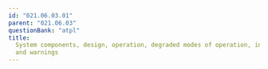 ```yaml
---
id: "021.06.03.01"
parent: "021.06.03"
questionBank: "atpl"
title:
  System components, design, operation, degraded modes of operation, indications
  and warnings
---
```

